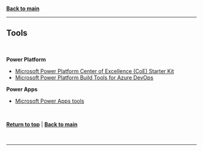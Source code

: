 <a id="top" />

<br/>

[**Back to main**](./README.md)

---

<a id="tools" />

## Tools

<br/>

**Power Platform**
- [Microsoft Power Platform Center of Excellence (CoE) Starter Kit](https://docs.microsoft.com/en-us/power-platform/guidance/coe/starter-kit)
- [Microsoft Power Platform Build Tools for Azure DevOps](https://docs.microsoft.com/en-us/power-platform/alm/devops-build-tools)

**Power Apps** 
- [Microsoft Power Apps tools](https://powerusers.microsoft.com/t5/Community-App-Samples/bd-p/AppFeedbackGallery)

<br/>

[**Return to top**](#top) | [**Back to main**](./README.md)

<br/>

---